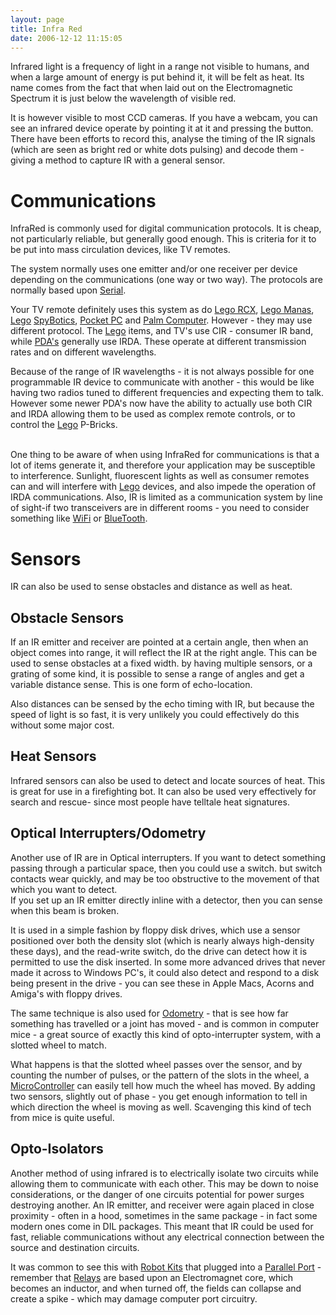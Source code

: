 ```yaml
---
layout: page
title: Infra Red
date: 2006-12-12 11:15:05
---
```

Infrared light is a frequency of light in a range not visible to humans, and when a large amount of energy is put behind it, it will be felt as heat. Its name comes from the fact that when laid out on the Electromagnetic Spectrum it is just below the wavelength of visible red.

It is however visible to most CCD cameras. If you have a webcam, you can see an infrared device operate by pointing it at it and pressing the button. There have been efforts to record this, analyse the timing of the IR signals (which are seen as bright red or white dots pulsing) and decode them - giving a method to capture IR with a general sensor.

<h1 id="Communications">Communications</h1>
InfraRed is commonly used for digital communication protocols. It is cheap, not particularly reliable, but generally good enough. This is criteria for it to be put into mass circulation devices, like TV remotes.

The system normally uses one emitter and/or one receiver per device depending on the communications (one way or two way).  The protocols are normally based upon <a class="wiki" href="/wiki/serial_data_stream.html" title="Serial Data Stream">Serial</a>.

Your TV remote definitely uses this system as do <a class="wiki" href="/wiki/lego_rcx.html" title="The Lego RCX">Lego RCX</a>, <a class="wiki" href="/wiki/lego_manas.html" title="Remote control Lego robot-like kits">Lego Manas</a>, <a class="wiki" href="/wiki/lego.html" title="The best known construction toy">Lego</a> <a class="wiki" href="/wiki/spybotics.html" title="Lego Programmable robot kits">SpyBotics</a>, <a class="wiki" href="/wiki/pocket_pc.html" title="Pocket PC">Pocket PC</a> and <a class="wiki" href="/wiki/palm_computer.html" title="Palm Computer">Palm Computer</a>. However - they may use different protocol. The <a class="wiki" href="/wiki/lego.html" title="The best known construction toy">Lego</a> items, and TV's use CIR - consumer IR band, while <a class="wiki" href="/wiki/personal_data_assistant.html" title="Personal Data Assistant">PDA's</a> generally use IRDA. These operate at different transmission rates and on different wavelengths.

Because of the range of IR wavelengths - it is not always possible for one programmable IR device to communicate with another - this would be like having two radios tuned to different frequencies and expecting them to talk. However some newer PDA's now have the ability to actually use both CIR and IRDA allowing them to be used as complex remote controls, or to control the <a class="wiki" href="/wiki/lego.html" title="The best known construction toy">Lego</a> P-Bricks.


<br/>One thing to be aware of when using InfraRed for communications is that a lot of items generate it, and therefore your application may be susceptible to interference. Sunlight, fluorescent lights as well as consumer remotes can and will interfere with <a class="wiki" href="/wiki/lego.html" title="The best known construction toy">Lego</a> devices, and also impede the operation of IRDA communications. Also, IR is limited as a communication system by line of sight-if two transceivers are in different rooms - you need to consider something like <a class="wiki" href="/wiki/wifi.html" title="Wireless Lan">WiFi</a> or <a class="wiki" href="/wiki/bluetooth.html" title="Bluetooth">BlueTooth</a>.

<h1 id="Sensors">Sensors</h1>
IR can also be used to sense obstacles and distance as well as heat.

<h2 id="Obstacle_Sensors">Obstacle Sensors</h2>
If an IR emitter and receiver are pointed at a certain angle, then when an object comes into range, it will reflect the IR at the right angle. This can be used to sense obstacles at a fixed width. by having multiple sensors, or a grating of some kind, it is possible to sense a range of angles and get a variable distance sense. This is one form of echo-location.

Also distances can be sensed by the echo timing with IR, but because the speed of light is so fast, it is very unlikely you could effectively do this without some major cost.

<h2 id="Heat_Sensors">Heat Sensors</h2>
Infrared sensors can also be used to detect and locate sources of heat. This is great for use in a firefighting bot. It can also be used very effectively for search and rescue- since most people have telltale heat signatures.

<h2 id="Optical_Interrupters_Odometry">Optical Interrupters/Odometry</h2>
Another use of IR are in Optical interrupters. If you want to detect something passing through a particular space, then you could use a switch. but switch contacts wear quickly, and may be too obstructive to the movement of that which you want to detect.
<br/>If you set up an IR emitter directly inline with a detector, then you can sense when this beam is broken.

It is used in a simple fashion by floppy disk drives, which use a sensor positioned over both the density slot (which is nearly always high-density these days), and the read-write switch, do the drive can detect how it is permitted to use the disk inserted. In some more advanced drives that never made it across to Windows PC's, it could also detect and respond to a disk being present in the drive - you can see these in Apple Macs, Acorns and Amiga's with floppy drives.

The same technique is also used for <a class="wiki" href="/wiki/odometry.html" title="Measurement of distance through step/rev counting">Odometry</a> - that is see how far something has travelled or a joint has moved   - and is common in computer mice - a great source of exactly this kind of opto-interrupter system, with a slotted wheel to match.

What happens is that the slotted wheel passes over the sensor, and by counting the number of pulses, or the pattern of the slots in the wheel, a <a a="" brain="" class="wiki" for="" href="/wiki/microcontroller.html" robot="" title="A programmable digital controller (or ">MicroController</a> can easily tell how much the wheel has moved. By adding two sensors, slightly out of phase - you get enough information to tell in which direction the wheel is moving as well. Scavenging this kind of tech from mice is quite useful.

<h2 id="Opto-Isolators">Opto-Isolators</h2>
Another method of using infrared is to electrically isolate two circuits while allowing them to communicate with each other. This may be down to noise considerations, or the danger of one circuits potential for power surges destroying another. An IR emitter, and receiver were again placed in close proximity - often in a hood, sometimes in the same package - in fact some modern ones come in DIL packages. This meant that IR could be used for fast, reliable communications without any electrical connection between the source and destination circuits.

It was common to see this with <a class="wiki" href="/wiki/robot_kits.html" title="Robot Kits">Robot Kits</a> that plugged into a <a class="wiki" href="/wiki/parallel_port.html" title="Parallel Port">Parallel Port</a> - remember that <a class="wiki" href="/wiki/electronic_relay.html" title="An electrically activated switch">Relays</a> are based upon an Electromagnet core, which becomes an inductor, and when turned off, the fields can collapse and create a spike - which may damage computer port circuitry.
